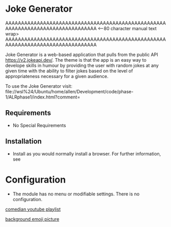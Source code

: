 # Joke Generator
AAAAAAAAAAAAAAAAAAAAAAAAAAAAAAAAAAAAAAAAAAAAAAAAAAAAAAAAAAAAAAAAAAAAAAAAAAAAAAAA <--80 character manual text wrap>
AAAAAAAAAAAAAAAAAAAAAAAAAAAAAAAAAAAAAAAAAAAAAAAAAAAAAAAAAAAAAAAAAAAAAAAAAAAAAAAA

Joke Generator is a web-based application that pulls from the public API 
https://v2.jokeapi.dev/. The theme is that the app is an easy way to develope
skills in humour by providing the user with random jokes at any given time with
the ability to filter jokes based on the level of appropriateness necessary for
a given audience.

To use the Joke Generator visit: 
file://wsl%24/Ubuntu/home/allen/Development/code/phase-1/ALRphase1/index.html?comment=

## Requirements
- No Special Requirements

## Installation
- Install as you would normally install a browser. For further information, see

# Configuration
- The module has no menu or modifiable settings. There is no configuration.

[comedian youtube playlist](https://www.youtube.com/playlist?list=PLoXkGkpREHNBerh-2Ql6R5GqRk-Hz20O_)

[background emoji picture](https://media.istockphoto.com/id/856170516/photo/lol-emoji-isolated-on-white-background-laughing-face-emoticon-3d-rendering.jpg?s=612x612&w=0&k=20&c=oCmxGl_2tTBJo3FBgrAjDa3Z8UicmFBRSfaAKLeWkOA=)